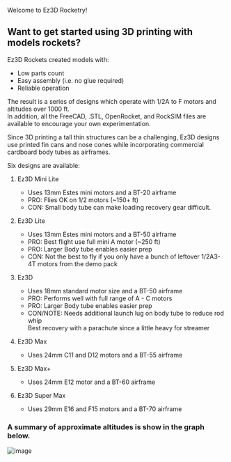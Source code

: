 Welcome to Ez3D Rocketry!

## Want to get started using 3D printing with models rockets? <br />

Ez3D Rockets created models with:
- Low parts count
- Easy assembly (i.e. no glue required)
- Reliable operation

The result is a series of designs which operate with 1/2A to F motors and altitudes over 1000 ft. <br/>
In addition, all the FreeCAD, .STL, OpenRocket, and RockSIM files are available to encourage your own experimentation. 

Since 3D printing a tall thin structures can be a challenging, Ez3D designs use printed fin cans and nose cones
while incorporating commercial cardboard body tubes as airframes. 

Six designs are available:

1. Ez3D Mini Lite
   - Uses 13mm Estes mini motors and a BT-20 airframe
   - PRO: Flies OK on 1/2 motors (~150+ ft)
   - CON: Small body tube can make loading recovery gear difficult.
     
2. Ez3D Lite
   - Uses 13mm Estes mini motors and a BT-50 airframe
   - PRO: Best flight use full mini A motor (~250 ft)
   - PRO: Larger Body tube enables easier prep
   - CON: Not the best to fly if you only have a bunch of leftover 1/2A3-4T motors from the demo pack
  
  
3.  Ez3D
    - Uses 18mm standard motor size and a BT-50 airframe
    - PRO: Performs well with full range of A - C motors
    - PRO: Larger Body tube enables easier prep<br />
    - CON/NOTE: Needs additional launch lug on body tube to reduce rod whip<br />
      Best recovery with a parachute since a little heavy for streamer


4. Ez3D Max
   - Uses 24mm C11 and D12 motors and a BT-55 airframe<br />

5. Ez3D Max+
   - Uses 24mm E12 motor and a BT-60 airframe<br />
      
6. Ez3D Super Max
   - Uses 29mm E16 and F15 motors and a BT-70 airframe<br />

### A summary of approximate altitudes is show in the graph below. 
 


![image](https://github.com/user-attachments/assets/45840be7-06ce-4e00-a596-92ec5753fa62)
